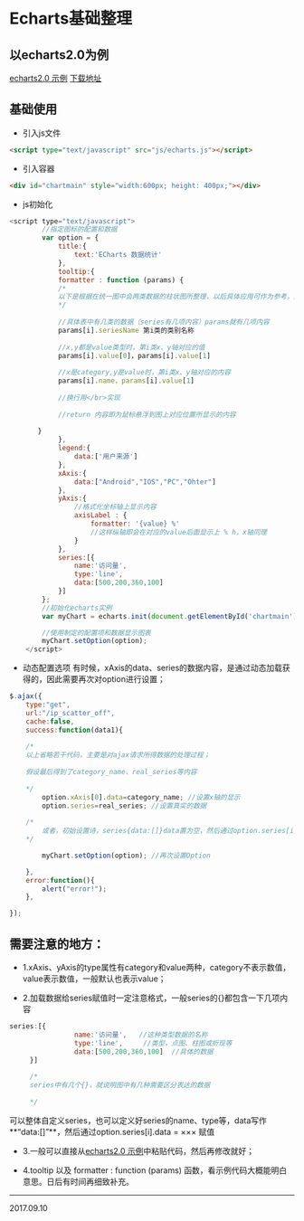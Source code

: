 # Echarts基础整理

以echarts2.0为例
---
[echarts2.0 示例](http://echarts.baidu.com/echarts2/doc/example.html)
[下载地址](http://echarts.baidu.com/)

## 基础使用
* 引入js文件
```html
<script type="text/javascript" src="js/echarts.js"></script>
```

* 引入容器
```html
<div id="chartmain" style="width:600px; height: 400px;"></div>
```

* js初始化
```javascript
<script type="text/javascript">
        //指定图标的配置和数据
        var option = {
            title:{
                text:'ECharts 数据统计'
            },
            tooltip:{
            formatter : function (params) {
            /*
            以下是根据在统一图中会两类数据的柱状图所整理，以后具体应用可作为参考，如有不同还需要进一步调整
            */
            
            //具体表中有几类的数据（series有几项内容）params就有几项内容
            params[i].seriesName 第i类的类别名称
            
            //x,y都是value类型时，第i类x、y轴对应的值
            params[i].value[0]，params[i].value[1] 
            
            //x是category,y是value时，第i类x、y轴对应的内容
            params[i].name，params[i].value[1] 
            
            //换行用</br>实现
            
            //return 内容即为鼠标悬浮到图上对应位置所显示的内容
            
       }
            },
            legend:{
                data:['用户来源']
            },
            xAxis:{
                data:["Android","IOS","PC","Ohter"]
            },
            yAxis:{
                //格式化坐标轴上显示内容
                axisLabel : {
                    formatter: '{value} %'
                    //这样纵轴即会在对应的value后面显示上 % h，x轴同理
                }
            },
            series:[{
                name:'访问量',
                type:'line',
                data:[500,200,360,100]
            }]
        };
        //初始化echarts实例
        var myChart = echarts.init(document.getElementById('chartmain'));

        //使用制定的配置项和数据显示图表
        myChart.setOption(option);
    </script>
```

* 动态配置选项
有时候，xAxis的data、series的数据内容，是通过动态加载获得的，因此需要再次对option进行设置；
```javascript
$.ajax({
    type:"get",
    url:"/ip_scatter_off",
    cache:false,
    success:function(data1){
    
    /*
    以上省略若干代码，主要是对ajax请求所得数据的处理过程；
    
    假设最后得到了category_name、real_series等内容
    
    */
        option.xAxis[0].data=category_name; //设置x轴的显示
        option.series=real_series; //设置真实的数据
        
    /*
        或者，初始设置诗，series{data:[]}data置为空，然后通过option.series[i].data=**直接对data内容赋值
    */

        myChart.setOption(option); //再次设置Option

    },
    error:function(){
        alert("error!");
    },

});
```

## 需要注意的地方：
* 1.xAxis、yAxis的type属性有category和value两种，category不表示数值，value表示数值，一般默认也表示value；

* 2.加载数据给series赋值时一定注意格式，一般series的{}都包含一下几项内容
```javascript
series:[{
                name:'访问量',   //这种类型数据的名称
                type:'line',     //类型，点图、柱图或折现等
                data:[500,200,360,100]  //具体的数据
     }]
     
     /*
     series中有几个{}，就说明图中有几种需要区分表达的数据
     
     */
```
可以整体自定义series，也可以定义好series的name、type等，data写作**“data:[]”**，然后通过option.series[i].data = ××× 赋值

* 3.一般可以直接从[echarts2.0 示例](http://echarts.baidu.com/echarts2/doc/example.html)中粘贴代码，然后再修改就好；

* 4.tooltip 以及  formatter : function (params) 函数，看示例代码大概能明白意思。日后有时间再细致补充。

---
2017.09.10


